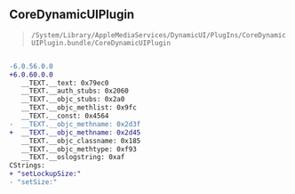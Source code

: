 ## CoreDynamicUIPlugin

> `/System/Library/AppleMediaServices/DynamicUI/PlugIns/CoreDynamicUIPlugin.bundle/CoreDynamicUIPlugin`

```diff

-6.0.56.0.0
+6.0.60.0.0
   __TEXT.__text: 0x79ec0
   __TEXT.__auth_stubs: 0x2060
   __TEXT.__objc_stubs: 0x2a0
   __TEXT.__objc_methlist: 0x9fc
   __TEXT.__const: 0x4564
-  __TEXT.__objc_methname: 0x2d3f
+  __TEXT.__objc_methname: 0x2d45
   __TEXT.__objc_classname: 0x185
   __TEXT.__objc_methtype: 0xf93
   __TEXT.__oslogstring: 0xaf
CStrings:
+ "setLockupSize:"
- "setSize:"

```

